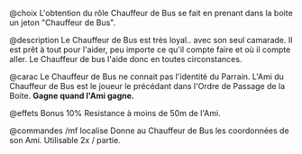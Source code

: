 @choix
L'obtention du rôle Chauffeur de Bus se fait en prenant dans la boite un jeton "Chauffeur de Bus".

@description
Le Chauffeur de Bus est très loyal.. avec son seul camarade. Il est prêt à tout pour l'aider, peu importe ce qu'il compte faire et où il compte aller. Le Chauffeur de bus l'aide donc en toutes circonstances.

@carac
Le Chauffeur de Bus ne connait pas l'identité du Parrain.
L'Ami du Chauffeur de Bus est le joueur le précédant dans l'Ordre de Passage de la Boite.
**Gagne quand l'Ami gagne.**

@effets
Bonus 10% Resistance à moins de 50m de l'Ami.

@commandes
/mf localise
Donne au Chauffeur de Bus les coordonnées de son Ami.
Utilisable 2x / partie.